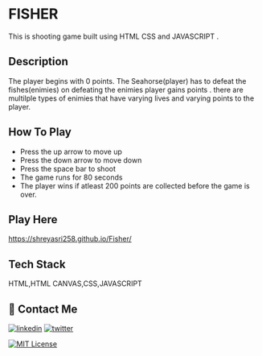 
# FISHER

This is  shooting game built using HTML CSS and JAVASCRIPT .



## Description

The player begins with 0 points.
The Seahorse(player) has to defeat the fishes(enimies) on defeating the enimies
player gains points .
there are multilple types of enimies that have varying lives and varying points to the player.


## How To Play

- Press the up arrow to move up 
- Press the down arrow to move down
- Press the space bar to shoot 
- The game runs for 80 seconds 
- The player wins if atleast 200 points are collected before the game is over.
## Play Here


https://shreyasri258.github.io/Fisher/


<!-- ## Quick Demo

![App Screenshot](https://www.freecodecamp.org/news/content/images/2022/09/game.gif) -->


## Tech Stack

HTML,HTML CANVAS,CSS,JAVASCRIPT

## 🔗 Contact Me
[![linkedin](https://img.shields.io/badge/linkedin-0A66C2?style=for-the-badge&logo=linkedin&logoColor=white)](https://www.linkedin.com/in/shreya-sri-a83a20205/)
[![twitter](https://img.shields.io/badge/twitter-1DA1F2?style=for-the-badge&logo=twitter&logoColor=white)](https://twitter.com/ShreyaS64190849)



[![MIT License](https://img.shields.io/badge/License-MIT-green.svg)](https://choosealicense.com/licenses/mit/)

